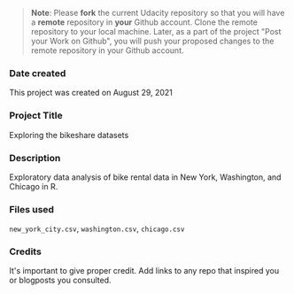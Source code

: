 >**Note**: Please **fork** the current Udacity repository so that you will have a **remote** repository in **your** Github account. Clone the remote repository to your local machine. Later, as a part of the project "Post your Work on Github", you will push your proposed changes to the remote repository in your Github account.

### Date created
This project was created on August 29, 2021

### Project Title
Exploring the bikeshare datasets

### Description
Exploratory data analysis of bike rental data in New York, Washington, and Chicago in R.

### Files used
`new_york_city.csv`, `washington.csv`, `chicago.csv`

### Credits
It's important to give proper credit. Add links to any repo that inspired you or blogposts you consulted.
